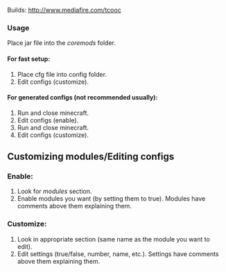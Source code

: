 Builds: http://www.mediafire.com/tcooc

### Usage ###
Place jar file into the *coremods* folder.

#### For fast setup: ####
1. Place cfg file into config folder.
2. Edit configs (customize).

#### For generated configs (not recommended usually): ####
1. Run and close minecraft.
2. Edit configs (enable).
3. Run and close minecraft.
4. Edit configs (customize).

## Customizing modules/Editing configs ##
### Enable: ###
1. Look for *modules* section.
2. Enable modules you want (by setting them to true). Modules have comments above them explaining them.

### Customize: ###
1. Look in appropriate section (same name as the module you want to edit).
2. Edit settings (true/false, number, name, etc.). Settings have comments above them explaining them.
